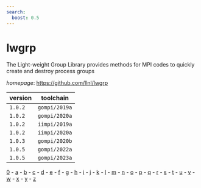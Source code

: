 ```yaml
---
search:
  boost: 0.5
---
```

# lwgrp

The Light-weight Group Library provides methods for MPI codes to quickly create  and destroy process groups

*homepage*: <https://github.com/llnl/lwgrp>

version | toolchain
--------|----------
``1.0.2`` | ``gompi/2019a``
``1.0.2`` | ``gompi/2020a``
``1.0.2`` | ``iimpi/2019a``
``1.0.2`` | ``iimpi/2020a``
``1.0.3`` | ``gompi/2020b``
``1.0.5`` | ``gompi/2022a``
``1.0.5`` | ``gompi/2023a``

[0](../0/index.md) - [a](../a/index.md) - [b](../b/index.md) - [c](../c/index.md) - [d](../d/index.md) - [e](../e/index.md) - [f](../f/index.md) - [g](../g/index.md) - [h](../h/index.md) - [i](../i/index.md) - [j](../j/index.md) - [k](../k/index.md) - [l](../l/index.md) - [m](../m/index.md) - [n](../n/index.md) - [o](../o/index.md) - [p](../p/index.md) - [q](../q/index.md) - [r](../r/index.md) - [s](../s/index.md) - [t](../t/index.md) - [u](../u/index.md) - [v](../v/index.md) - [w](../w/index.md) - [x](../x/index.md) - [y](../y/index.md) - [z](../z/index.md)

